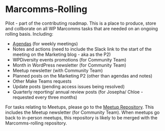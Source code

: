# Marcomms-Rolling
Pilot - part of the contributing roadmap. 
This is a place to produce, store and collborate on all WP Marcomms tasks that are needed on an ongoing rolling basis. 
Including:
- [Agendas](https://github.com/wpmarketingteam/Marcomms-Rolling-tasks/issues/6) (for weekly meetings)
- Notes and actions (need to include the Slack link to the start of the meeting on the Marketing blog - aka as the P2)  
- WPDiversity events promotions (for Community Team)
- Month in WordPress newsletter (for Community Team)
- Meetup newsletter (with Community Team)
- Planned posts on the Marketing P2 (other than agendas and notes) 
- Other Make Teams requests
- Update posts (pending access issues being resolved)
- Quarterly reporting/ annual review posts (for Josepha/ Chloe - requested every three months)

For tasks relating to Meetups, please go to the [Meetup Repository](https://github.com/wpmarketingteam/Marcomms-Meetups/projects). This includes the Meetup newsletter (for Community Team). When meetups go back to in-person meetups, this repository is likely to be merged with the Marcomms-rolling repository.
